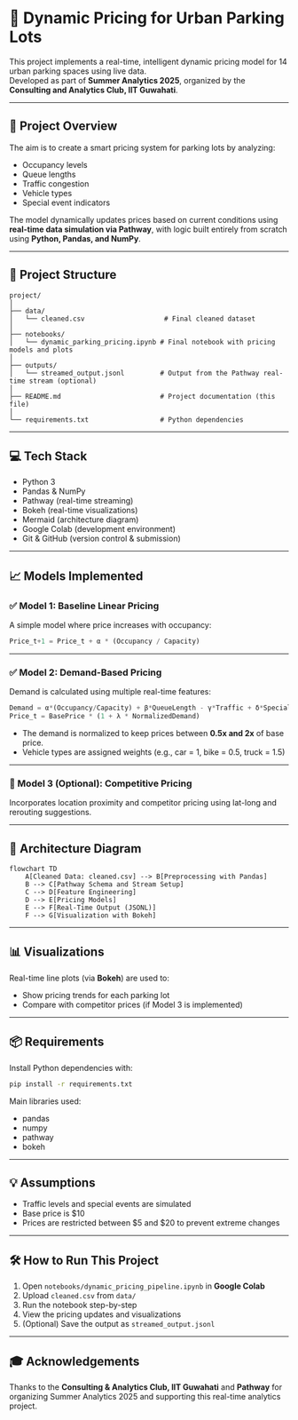 # 🚗 Dynamic Pricing for Urban Parking Lots

This project implements a real-time, intelligent dynamic pricing model for 14 urban parking spaces using live data.  
Developed as part of **Summer Analytics 2025**, organized by the **Consulting and Analytics Club, IIT Guwahati**.

---

## 📌 Project Overview

The aim is to create a smart pricing system for parking lots by analyzing:

- Occupancy levels
- Queue lengths
- Traffic congestion
- Vehicle types
- Special event indicators

The model dynamically updates prices based on current conditions using **real-time data simulation via Pathway**, with logic built entirely from scratch using **Python, Pandas, and NumPy**.

---

## 📂 Project Structure

```
project/
│
├── data/
│   └── cleaned.csv                    # Final cleaned dataset
│
├── notebooks/
│   └── dynamic_parking_pricing.ipynb # Final notebook with pricing models and plots
│
├── outputs/
│   └── streamed_output.jsonl         # Output from the Pathway real-time stream (optional)
│
├── README.md                         # Project documentation (this file)
│
└── requirements.txt                  # Python dependencies
```

---

## 💻 Tech Stack

- Python 3
- Pandas & NumPy
- Pathway (real-time streaming)
- Bokeh (real-time visualizations)
- Mermaid (architecture diagram)
- Google Colab (development environment)
- Git & GitHub (version control & submission)

---

## 📈 Models Implemented

### ✅ Model 1: Baseline Linear Pricing
A simple model where price increases with occupancy:

```python
Price_t+1 = Price_t + α * (Occupancy / Capacity)
```

---

### ✅ Model 2: Demand-Based Pricing
Demand is calculated using multiple real-time features:

```python
Demand = α*(Occupancy/Capacity) + β*QueueLength - γ*Traffic + δ*SpecialDay + ε*VehicleTypeWeight
Price_t = BasePrice * (1 + λ * NormalizedDemand)
```

- The demand is normalized to keep prices between **0.5x and 2x** of base price.
- Vehicle types are assigned weights (e.g., car = 1, bike = 0.5, truck = 1.5)

---

### 🔁 Model 3 (Optional): Competitive Pricing
Incorporates location proximity and competitor pricing using lat-long and rerouting suggestions.

---

## 🔧 Architecture Diagram

```mermaid
flowchart TD
    A[Cleaned Data: cleaned.csv] --> B[Preprocessing with Pandas]
    B --> C[Pathway Schema and Stream Setup]
    C --> D[Feature Engineering]
    D --> E[Pricing Models]
    E --> F[Real-Time Output (JSONL)]
    F --> G[Visualization with Bokeh]

```

---

## 📊 Visualizations

Real-time line plots (via **Bokeh**) are used to:

- Show pricing trends for each parking lot
- Compare with competitor prices (if Model 3 is implemented)

---

## 📦 Requirements

Install Python dependencies with:

```bash
pip install -r requirements.txt
```

Main libraries used:
- pandas
- numpy
- pathway
- bokeh

---

## 💡 Assumptions

- Traffic levels and special events are simulated
- Base price is $10
- Prices are restricted between $5 and $20 to prevent extreme changes

---

## 🛠 How to Run This Project

1. Open `notebooks/dynamic_pricing_pipeline.ipynb` in **Google Colab**
2. Upload `cleaned.csv` from `data/`
3. Run the notebook step-by-step
4. View the pricing updates and visualizations
5. (Optional) Save the output as `streamed_output.jsonl`

---

## 🎓 Acknowledgements

Thanks to the **Consulting & Analytics Club, IIT Guwahati** and **Pathway** for organizing Summer Analytics 2025 and supporting this real-time analytics project.
